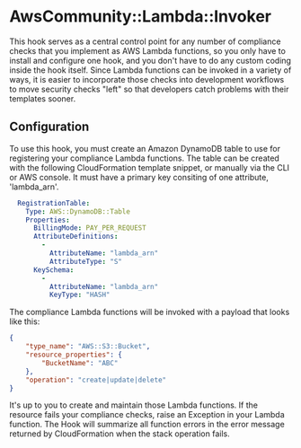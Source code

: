 # AwsCommunity::Lambda::Invoker

This hook serves as a central control point for any number of compliance checks
that you implement as AWS Lambda functions, so you only have to install and
configure one hook, and you don't have to do any custom coding inside the hook
itself. Since Lambda functions can be invoked in a variety of ways, it is easier 
to incorporate those checks into development workflows to move security checks "left"
so that developers catch problems with their templates sooner.

## Configuration

To use this hook, you must create an Amazon DynamoDB table to use for registering your
compliance Lambda functions. The table can be created with the following
CloudFormation template snippet, or manually via the CLI or AWS console. It must have a primary
key consiting of one attribute, 'lambda\_arn'.

```yaml
  RegistrationTable:
    Type: AWS::DynamoDB::Table
    Properties:
      BillingMode: PAY_PER_REQUEST
      AttributeDefinitions:
        - 
          AttributeName: "lambda_arn"
          AttributeType: "S"
      KeySchema:
        -
          AttributeName: "lambda_arn"
          KeyType: "HASH"
```

The compliance Lambda functions will be invoked with a payload that looks like this:

```json
{
    "type_name": "AWS::S3::Bucket",
    "resource_properties": {
        "BucketName": "ABC"
    }, 
    "operation": "create|update|delete"
}
```

It's up to you to create and maintain those Lambda functions. If the resource 
fails your compliance checks, raise an Exception in your Lambda function.
The Hook will summarize all function errors in the error message returned by 
CloudFormation when the stack operation fails.


